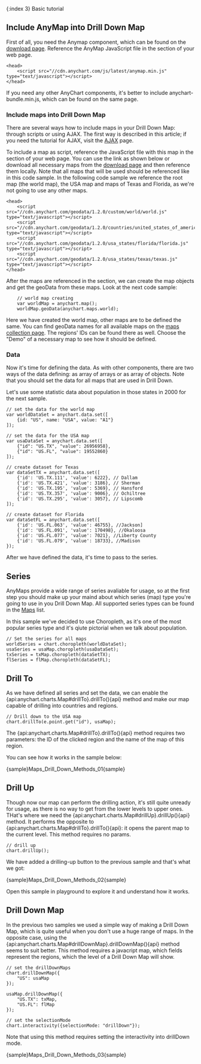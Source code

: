 {:index 3}
Basic tutorial


## Include AnyMap into Drill Down Map

First of all, you need the Anymap component, which can be found on the [download page](../Quick_Start/Downloading_AnyChart). Reference the AnyMap JavaScript file in the <head> section of your web page. 

```
<head>
    <script src="//cdn.anychart.com/js/latest/anymap.min.js" type="text/javascript"></script> 
</head>
```

If you need any other AnyChart components, it's better to include anychart-bundle.min.js, which can be found on the same page.


### Include maps into Drill Down Map

There are several ways how to include maps in your Drill Down Map: through scripts or using AJAX. The first way is described in this article; if you need the tutorial for AJAX, visit the [AJAX](AJAX_Tutorial) page.

To include a map as script, reference the JavaScript file with this map in the <head> section of your web page.
You can use the link as shown below or download all necessary maps from the <a href="http://cdn.anychart.com/#map-collection">download page</a> and then reference them locally.
Note that all maps that will be used should be referenced like in this code sample. In the following code sample we reference the root map (the world map), the USA map and maps of Texas and Florida, as we're not going to use any other maps.

```
<head>
    <script src="//cdn.anychart.com/geodata/1.2.0/custom/world/world.js" type="text/javascript"></script> 
    <script src="//cdn.anychart.com/geodata/1.2.0/countries/united_states_of_america/united_states_of_america.js" type="text/javascript"></script> 
    <script src="//cdn.anychart.com/geodata/1.2.0/usa_states/florida/florida.js" type="text/javascript"></script> 
    <script src="//cdn.anychart.com/geodata/1.2.0/usa_states/texas/texas.js" type="text/javascript"></script> 
</head>
```

After the maps are referenced in the <head> section, we can create the map objects and get the geoData from these maps. Look at the next code sample:

```
	// world map creating
	var worldMap = anychart.map();
    worldMap.geoData(anychart.maps.world);
```

Here we have created the world map, other maps are to be defined the same. You can find geoData names for all available maps on the <a href = "http://cdn.anychart.com/#map-collection">maps collection page</a>. The regions' IDs can be found there as well. Choose the "Demo" of a necessary map to see how it should be defined.


### Data

Now it's time for defining the data. As with other components, there are two ways of the data defining: as array of arrays or as array of objects. Note that you should set the data for all maps that are used in Drill Down. 

Let's use some statistic data about population in those states in 2000 for the next sample.

``` 
// set the data for the world map
var worldDataSet = anychart.data.set([
    {id: "US", name: "USA", value: "A1"}
]);

// set the data for the USA map
var usaDataSet = anychart.data.set([
    {"id": "US.TX", "value": 26956958},
    {"id": "US.FL", "value": 19552860}
]);

// create dataset for Texas
var dataSetTX = anychart.data.set([
    {'id': 'US.TX.111', 'value': 6222}, // Dallam
    {'id': 'US.TX.421', 'value': 3186}, // Sherman
    {'id': 'US.TX.195', 'value': 5369}, // Hansford
    {'id': 'US.TX.357', 'value': 9006}, // Ochiltree
    {'id': 'US.TX.295', 'value': 3057}, // Lipscomb
]);

// create dataset for Florida 
var dataSetFL = anychart.data.set([
    {'id': 'US.FL.063', 'value': 46755}, //Jackson]
    {'id': 'US.FL.091', 'value': 170498}, //Okaloosa
    {'id': 'US.FL.077', 'value': 7021}, //Liberty County
    {'id': 'US.FL.079', 'value': 18733}, //Madison
});
```

After we have defined the data, it's time to pass to the series.

## Series

AnyMaps provide a wide range of series avaliable for usage, so at the first step you should make up your maind about which series (map) type you're going to use in you Drill Down Map. All supported series types can be found in the [Maps](../Maps_List) list.

In this sample we've decided to use Choropleth, as it's one of the most popular series type and it's qiute pictorial when we talk about population.

```
// Set the series for all maps
worldSeries = chart.choropleth(worldDataSet);
usaSeries = usaMap.choropleth(usaDataSet);
txSeries = txMap.choropleth(dataSetTX);    
flSeries = flMap.choropleth(dataSetFL);
```

## Drill To

As we have defined all series and set the data, we can enable the {api:anychart.charts.Map#drillTo}.drillTo(){api} method and make our map capable of drilling into countries and regions.

```
// Drill down to the USA map
chart.drillTo(e.point.get("id"), usaMap);
```

The {api:anychart.charts.Map#drillTo}.drillTo(){api} method requires two parameters: the ID of the clicked region and the name of the map of this region.

You can see how it works in the sample below:

{sample}Maps\_Drill\_Down\_Methods\_01{sample}

## Drill Up

Though now our map can perform the drilling action, it's still quite unready for usage, as there is no way to get from the lower levels to upper ones. THat's where we need the {api:anychart.charts.Map#drillUp}.drillUp(){api} method. It performs the opposite to {api:anychart.charts.Map#drillTo}.drillTo(){api}: it opens the parent map to the current level. This method requires no params.

```
// drill up
chart.drillUp();
```

We have added a drilling-up button to the previous sample and that's what we got:

{sample}Maps\_Drill\_Down\_Methods\_02{sample}

Open this sample in playground to explore it and understand how it works.


## Drill Down Map

In the previous two samples we used a simple way of making a Drill Down Map, which is quite useful when you don't use a huge range of maps. In the opposite case, using the {api:anychart.charts.Map#drillDownMap}.drillDownMap(){api} method seems to suit better. This method requires a javacript map, which fields represent the regions, which the level of a Drill Down Map will show. 

```
// set the drillDownMaps
chart.drillDownMap({
    "US": usaMap
});

usaMap.drillDownMap({
    "US.TX": txMap,   
    "US.FL": flMap
});

// set the selectionMode    
chart.interactivity({selectionMode: "drillDown"});
```

Note that using this method requires setting the interactivity into drillDown mode.

{sample}Maps\_Drill\_Down\_Methods\_03{sample}